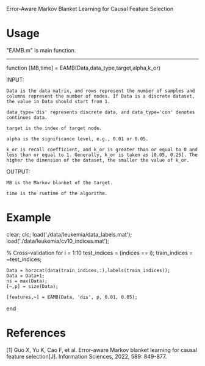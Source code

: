 Error-Aware Markov Blanket Learning for Causal Feature Selection

Usage
==========
"EAMB.m" is main function.

-------------------------------------------------------------------------------------------------------------------

function [MB,time] = EAMB(Data,data_type,target,alpha,k_or)

INPUT:

    Data is the data matrix, and rows represent the number of samples and columns represent the number of nodes. If Data is a discrete dataset, the value in Data should start from 1.

    data_type='dis' represents discrete data, and data_type='con' denotes continues data.

    target is the index of target node.

    alpha is the significance level, e.g., 0.01 or 0.05.

    k_or is recall coefficient, and k_or is greater than or equal to 0 and less than or equal to 1. Generally, k_or is taken as [0.05, 0.25]. The higher the dimension of the dataset, the smaller the value of k_or.


OUTPUT:

    MB is the Markov blanket of the target.

    time is the runtime of the algorithm.

Example
========
clear;
clc;
load('./data/leukemia/data_labels.mat');
load('./data/leukemia/cv10_indices.mat');

% Cross-validation
for i = 1:10
    test_indices = (indices == i); train_indices = ~test_indices;

    Data = horzcat(data(train_indices,:),labels(train_indices));
    Data = Data+1;
    ns = max(Data);
    [~,p] = size(Data);

    [features,~] = EAMB(Data, 'dis', p, 0.01, 0.05);
end

References
==========
[1] Guo X, Yu K, Cao F, et al. Error-aware Markov blanket learning for causal feature selection[J]. Information Sciences, 2022, 589: 849-877.
